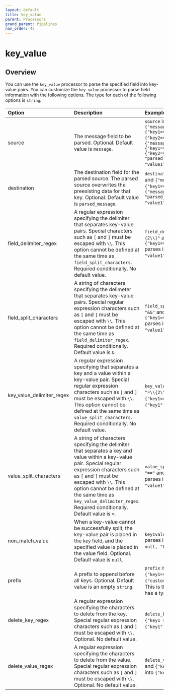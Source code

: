 ```yaml
---
layout: default
title: key_value
parent: Processors
grand_parent: Pipelines
nav_order: 45
---
```


# key_value

## Overview

You can use the `key_value` processor to parse the specified field into key-value pairs. You can customize the `key_value` processor to parse field information with the following options. The type for each of the following options is `string`.

| Option | Description | Example |
| :--- | :--- | :--- |
| source | The message field to be parsed. Optional. Default value is `message`. | `source` is `"message1"`. `{"message1": {"key1=value1"}, "message2": {"key2=value2"}}` parses into `{"message1": {"key1=value1"}, "message2": {"key2=value2"}, "parsed_message": {"key1": "value1"}}`. |
| destination | The destination field for the parsed source. The parsed source overwrites the preexisting data for that key. Optional. Default value is `parsed_message`. | `destination` is `"parsed_data"` and `{"message": {"key1=value1"}}` parses into `{"message": {"key1=value1"}, "parsed_data": {"key1": "value1"}}`. |
| field_delimiter_regex | A regular expression specifying the delimiter that separates key-value pairs. Special characters such as `[` and `]` must be escaped with `\\`. This option cannot be defined at the same time as `field_split_characters`. Required conditionally. No default value. | `field_delimiter_regex` is `"&\\{2\\}"` and `{"key1=value1&&key2=value2"}` parses into `{"key1": "value1", "key2": "value2"}`. |
| field_split_characters | A string of characters specifying the delimeter that separates key-value pairs. Special regular expression characters such as `[` and `]` must be escaped with `\\`. This option cannot be defined at the same time as `field_delimiter_regex`. Required conditionally. Default value is `&`. | `field_split_characters` is `"&&"` and `{"key1=value1&&key2=value2"}` parses into `{"key1": "value1", "key2": "value2"}`. |
| key_value_delimiter_regex | A regular expression specifying that separates a key and a value within a key-value pair. Special regular expression characters such as `[` and `]` must be escaped with `\\`. This option cannot be defined at the same time as `value_split_characters`. Required conditionally. No default value. | `key_value_delimiter_regex` is `"=\\{2\\}"` and `{"key1==value1"}` parses into `{"key1": "value1"}`. |
| value_split_characters | A string of characters specifying the delimiter that separates a key and value within a key-value pair. Special regular expression characters such as `[` and `]` must be escaped with `\\`. This option cannot be defined at the same time as `key_value_delimiter_regex`. Required conditionally. Default value is `=`. | `value_split_characters` is `"=="` and `{"key1==value1"}` parses into `{"key1": "value1"}`. |
| non_match_value | When a key-value cannot be successfully split, the key-value pair is placed in the `key` field, and the specified value is placed in the value field. Optional. Default value is `null`. | `key1value1&key2=value2` parses into `{"key1value1": null, "key2": "value2"}`. |
| prefix | A prefix to append before all keys. Optional. Default value is an empty `string`. | `prefix` is `"custom"` and `{"key1=value1"}` parses into `{"customkey1": "value1"}`. This is the only option that has a type of `empty string`.|
| delete_key_regex | A regular expression specifying the characters to delete from the key. Special regular expression characters such as `[` and `]` must be escaped with `\\`. Optional. No default value. | `delete_key_regex` is `"\s"` and `{"key1 =value1"}` parses into `{"key1": "value1"}`. |
| delete_value_regex | A regular expression specifying the characters to delete from the value. Special regular expression characters such as `[` and `]` must be escaped with `\\`. Optional. No default value. | `delete_value_regex` is `"\s"` and `{"key1=value1 "}` parses into `{"key1": "value1"}`. |



<!--- ## Configuration

Content will be added to this section.

## Metrics

Content will be added to this section. --->